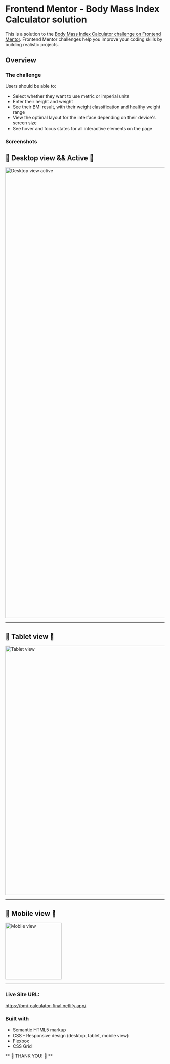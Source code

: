 # Frontend Mentor - Body Mass Index Calculator solution

This is a solution to the [Body Mass Index Calculator challenge on Frontend Mentor](https://www.frontendmentor.io/challenges/body-mass-index-calculator-brrBkfSz1T). Frontend Mentor challenges help you improve your coding skills by building realistic projects. 

## Overview

### The challenge

Users should be able to:

- Select whether they want to use metric or imperial units
- Enter their height and weight
- See their BMI result, with their weight classification and healthy weight range
- View the optimal layout for the interface depending on their device's screen size
- See hover and focus states for all interactive elements on the page

### Screenshots

🚀 Desktop view && Active 🚀
-------------------------------------------------------------------------------------------------------------------

<img width="1420" alt="Desktop view   active" src="https://github.com/aggie-l/aggie-l.BMI-calculator.io/assets/142058426/a3f9430c-6c89-448c-871c-e20e07cde62b">

-------------------------------------------------------------------------------------------------------------------


🚀 Tablet view 🚀
-------------------------------------------------------------------------------------------------------------------

<img width="785" alt="Tablet view" src="https://github.com/aggie-l/aggie-l.BMI-calculator.io/assets/142058426/b7f68b36-b4be-41b4-be03-1d5e5770ed2f">

-------------------------------------------------------------------------------------------------------------------


🚀 Mobile view 🚀
-------------------------------------------------------------------------------------------------------------------

<img width="178" alt="Mobile view" src="https://github.com/aggie-l/aggie-l.BMI-calculator.io/assets/142058426/bfd50f74-d596-4499-a7c5-c8195261b869">

-------------------------------------------------------------------------------------------------------------------

### Live Site URL: 

https://bmi-calculator-final.netlify.app/


### Built with

- Semantic HTML5 markup
- CSS - Responsive design (desktop, tablet, mobile view)
- Flexbox
- CSS Grid


** 🚀 THANK YOU! 🚀 **
